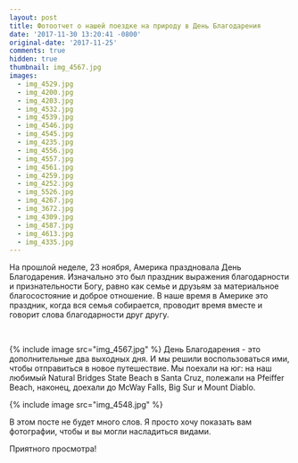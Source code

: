 ```yaml
---
layout: post
title: Фотоотчет о нашей поездке на природу в День Благодарения
date: '2017-11-30 13:20:41 -0800'
original-date: '2017-11-25'
comments: true
hidden: true
thumbnail: img_4567.jpg
images:
  - img_4529.jpg
  - img_4200.jpg
  - img_4203.jpg
  - img_4532.jpg
  - img_4539.jpg
  - img_4546.jpg
  - img_4545.jpg
  - img_4235.jpg
  - img_4556.jpg
  - img_4557.jpg
  - img_4561.jpg
  - img_4259.jpg
  - img_4252.jpg
  - img_5526.jpg
  - img_4267.jpg
  - img_3672.jpg
  - img_4309.jpg
  - img_4587.jpg
  - img_4613.jpg
  - img_4335.jpg
---
```


На прошлой неделе, 23 ноября, Америка праздновала День Благодарения. Изначально это был праздник выражения благодарности и признательности Богу, равно как семье и друзьям за материальное благосостояние и доброе отношение.
В наше время в Америке это праздник, когда вся семья собирается, проводит время вместе и говорит слова благодарности друг другу.
<!--separate--> 
{% include image src="img_4567.jpg" %}
День Благодарения - это дополнительные два выходных дня. И мы решили воспользоваться ими, чтобы отправиться в новое путешествие. Мы поехали на юг: на наш любимый Natural Bridges State Beach в Santa Cruz, полежали на Pfeiffer Beach, наконец, доехали до McWay Falls, Big Sur и Mount Diablo.

{% include image src="img_4548.jpg" %}

В этом посте не будет много слов. Я просто хочу показать вам фотографии, чтобы и вы могли насладиться видами.

Приятного просмотра!